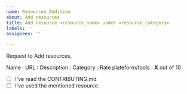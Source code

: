 ```yaml
---
name: Resources Addition
about: Add resources
title: Add resource <resource_name> under <resource_category>
labels: ''
assignees: ''

---
```


Request to Add resources,

Name : 
URL : 
Description : 
Category :
Rate plateform/tools :  **X** out of 10


- [ ] I've read the CONTRIBUTING.md
- [ ] I've used the mentioned resource.

[//]: # (Optional body.)
